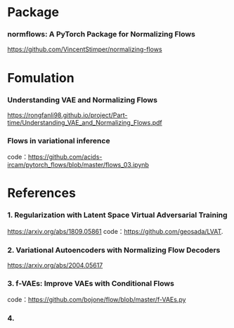# Package
### normflows: A PyTorch Package for Normalizing Flows
https://github.com/VincentStimper/normalizing-flows

# Fomulation
### Understanding VAE and Normalizing Flows 
https://rongfanli98.github.io/project/Part-time/Understanding_VAE_and_Normalizing_Flows.pdf 
### Flows in variational inference
code：https://github.com/acids-ircam/pytorch_flows/blob/master/flows_03.ipynb

# References 
### 1. Regularization with Latent Space Virtual Adversarial Training
https://arxiv.org/abs/1809.05861
code：https://github.com/geosada/LVAT.

### 2. Variational Autoencoders with Normalizing Flow Decoders
https://arxiv.org/abs/2004.05617

### 3. f-VAEs: Improve VAEs with Conditional Flows
code：https://github.com/bojone/flow/blob/master/f-VAEs.py

### 4. 
